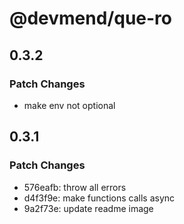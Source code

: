 # @devmend/que-ro

## 0.3.2

### Patch Changes

- make env not optional

## 0.3.1

### Patch Changes

- 576eafb: throw all errors
- d4f3f9e: make functions calls async
- 9a2f73e: update readme image
